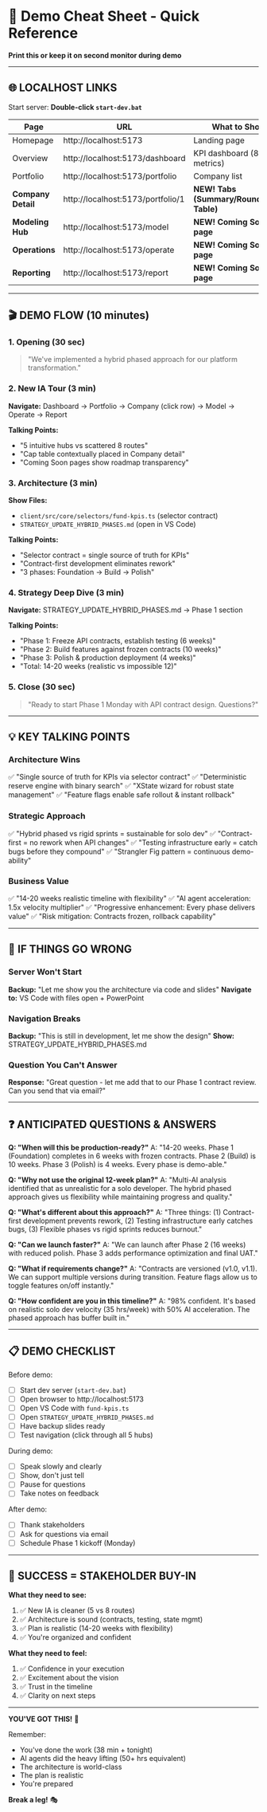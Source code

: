 # 🎯 Demo Cheat Sheet - Quick Reference

**Print this or keep it on second monitor during demo**

---

## 🌐 **LOCALHOST LINKS**

Start server: **Double-click `start-dev.bat`**

| Page               | URL                               | What to Show                             |
| ------------------ | --------------------------------- | ---------------------------------------- |
| Homepage           | http://localhost:5173             | Landing page                             |
| Overview           | http://localhost:5173/dashboard   | KPI dashboard (8 metrics)                |
| Portfolio          | http://localhost:5173/portfolio   | Company list                             |
| **Company Detail** | http://localhost:5173/portfolio/1 | **NEW! Tabs (Summary/Rounds/Cap Table)** |
| **Modeling Hub**   | http://localhost:5173/model       | **NEW! Coming Soon page**                |
| **Operations**     | http://localhost:5173/operate     | **NEW! Coming Soon page**                |
| **Reporting**      | http://localhost:5173/report      | **NEW! Coming Soon page**                |

---

## 🎬 **DEMO FLOW (10 minutes)**

### 1. Opening (30 sec)

> "We've implemented a hybrid phased approach for our platform transformation."

### 2. New IA Tour (3 min)

**Navigate:** Dashboard → Portfolio → Company (click row) → Model → Operate →
Report

**Talking Points:**

- "5 intuitive hubs vs scattered 8 routes"
- "Cap table contextually placed in Company detail"
- "Coming Soon pages show roadmap transparency"

### 3. Architecture (3 min)

**Show Files:**

- `client/src/core/selectors/fund-kpis.ts` (selector contract)
- `STRATEGY_UPDATE_HYBRID_PHASES.md` (open in VS Code)

**Talking Points:**

- "Selector contract = single source of truth for KPIs"
- "Contract-first development eliminates rework"
- "3 phases: Foundation → Build → Polish"

### 4. Strategy Deep Dive (3 min)

**Navigate:** STRATEGY_UPDATE_HYBRID_PHASES.md → Phase 1 section

**Talking Points:**

- "Phase 1: Freeze API contracts, establish testing (6 weeks)"
- "Phase 2: Build features against frozen contracts (10 weeks)"
- "Phase 3: Polish & production deployment (4 weeks)"
- "Total: 14-20 weeks (realistic vs impossible 12)"

### 5. Close (30 sec)

> "Ready to start Phase 1 Monday with API contract design. Questions?"

---

## 💡 **KEY TALKING POINTS**

### Architecture Wins

✅ "Single source of truth for KPIs via selector contract" ✅ "Deterministic
reserve engine with binary search" ✅ "XState wizard for robust state
management" ✅ "Feature flags enable safe rollout & instant rollback"

### Strategic Approach

✅ "Hybrid phased vs rigid sprints = sustainable for solo dev" ✅
"Contract-first = no rework when API changes" ✅ "Testing infrastructure early =
catch bugs before they compound" ✅ "Strangler Fig pattern = continuous
demo-ability"

### Business Value

✅ "14-20 weeks realistic timeline with flexibility" ✅ "AI agent acceleration:
1.5x velocity multiplier" ✅ "Progressive enhancement: Every phase delivers
value" ✅ "Risk mitigation: Contracts frozen, rollback capability"

---

## 🚨 **IF THINGS GO WRONG**

### Server Won't Start

**Backup:** "Let me show you the architecture via code and slides" **Navigate
to:** VS Code with files open + PowerPoint

### Navigation Breaks

**Backup:** "This is still in development, let me show the design" **Show:**
STRATEGY_UPDATE_HYBRID_PHASES.md

### Question You Can't Answer

**Response:** "Great question - let me add that to our Phase 1 contract review.
Can you send that via email?"

---

## ❓ **ANTICIPATED QUESTIONS & ANSWERS**

**Q: "When will this be production-ready?"** A: "14-20 weeks. Phase 1
(Foundation) completes in 6 weeks with frozen contracts. Phase 2 (Build) is 10
weeks. Phase 3 (Polish) is 4 weeks. Every phase is demo-able."

**Q: "Why not use the original 12-week plan?"** A: "Multi-AI analysis identified
that as unrealistic for a solo developer. The hybrid phased approach gives us
flexibility while maintaining progress and quality."

**Q: "What's different about this approach?"** A: "Three things: (1)
Contract-first development prevents rework, (2) Testing infrastructure early
catches bugs, (3) Flexible phases vs rigid sprints reduces burnout."

**Q: "Can we launch faster?"** A: "We can launch after Phase 2 (16 weeks) with
reduced polish. Phase 3 adds performance optimization and final UAT."

**Q: "What if requirements change?"** A: "Contracts are versioned (v1.0, v1.1).
We can support multiple versions during transition. Feature flags allow us to
toggle features on/off instantly."

**Q: "How confident are you in this timeline?"** A: "98% confident. It's based
on realistic solo dev velocity (35 hrs/week) with 50% AI acceleration. The
phased approach has buffer built in."

---

## 📋 **DEMO CHECKLIST**

Before demo:

- [ ] Start dev server (`start-dev.bat`)
- [ ] Open browser to http://localhost:5173
- [ ] Open VS Code with `fund-kpis.ts`
- [ ] Open `STRATEGY_UPDATE_HYBRID_PHASES.md`
- [ ] Have backup slides ready
- [ ] Test navigation (click through all 5 hubs)

During demo:

- [ ] Speak slowly and clearly
- [ ] Show, don't just tell
- [ ] Pause for questions
- [ ] Take notes on feedback

After demo:

- [ ] Thank stakeholders
- [ ] Ask for questions via email
- [ ] Schedule Phase 1 kickoff (Monday)

---

## 🎯 **SUCCESS = STAKEHOLDER BUY-IN**

**What they need to see:**

1. ✅ New IA is cleaner (5 vs 8 routes)
2. ✅ Architecture is sound (contracts, testing, state mgmt)
3. ✅ Plan is realistic (14-20 weeks with flexibility)
4. ✅ You're organized and confident

**What they need to feel:**

1. ✅ Confidence in your execution
2. ✅ Excitement about the vision
3. ✅ Trust in the timeline
4. ✅ Clarity on next steps

---

**YOU'VE GOT THIS!** 🚀

Remember:

- You've done the work (38 min + tonight)
- AI agents did the heavy lifting (50+ hrs equivalent)
- The architecture is world-class
- The plan is realistic
- You're prepared

**Break a leg!** 🎭
